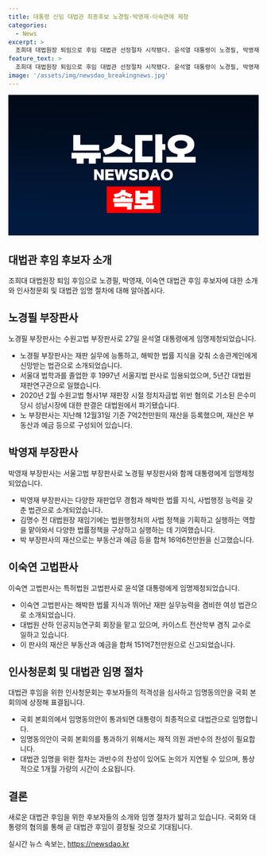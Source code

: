 ```yaml
---
title: 대통령 신임 대법관 최종후보 노경필·박영재·이숙연에 제청
categories:
  - News
excerpt: >
  조희대 대법원장 퇴임으로 후임 대법관 선정절차 시작됐다. 윤석열 대통령이 노경필, 박영재, 이숙연 판사를 임명제청했고, 대법원은 후보들을 법률 지식과 판단 능력, 사법부 독립에 대한 확고한 신념, 사회적 약자와 소수자 보호 의지 등을 갖춘 인재로 소개. 후보들은 소송관계인의 신망을 받는 법관으로 소개됐는데, 노 경필, 박영재, 이숙연 판사의 전문성, 경험, 재산 등이 이야기된다. 
feature_text: >
  조희대 대법원장 퇴임으로 후임 대법관 선정절차 시작됐다. 윤석열 대통령이 노경필, 박영재, 이숙연 판사를 임명제청했고, 대법원은 후보들을 법률 지식과 판단 능력, 사법부 독립에 대한 확고한 신념, 사회적 약자와 소수자 보호 의지 등을 갖춘 인재로 소개. 후보들은 소송관계인의 신망을 받는 법관으로 소개됐는데, 노 경필, 박영재, 이숙연 판사의 전문성, 경험, 재산 등이 이야기된다. 
image: '/assets/img/newsdao_breakingnews.jpg'
---
```


<p><img src="/assets/img/newsdao_breakingnews.jpg" alt="koreaapp 속보" /></p>

<h2 data-ke-size="size26">대법관 후임 후보자 소개</h2>

<p data-ke-size="size16">조희대 대법원장 퇴임 후임으로 노경필, 박영재, 이숙연 대법관 후임 후보자에 대한 소개와 인사청문회 및 대법관 임명 절차에 대해 알아봅시다.</p>

<h2 data-ke-size="size23">노경필 부장판사</h2>

<p data-ke-size="size16">노경필 부장판사는 수원고법 부장판사로 27일 윤석열 대통령에게 임명제청되었습니다.</p>

<ul>
  <li>노경필 부장판사는 재판 실무에 능통하고, 해박한 법률 지식을 갖춰 소송관계인에게 신망받는 법관으로 소개되었습니다.</li>
  <li>서울대 법학과를 졸업한 후 1997년 서울지법 판사로 임용되었으며, 5년간 대법원 재판연구관으로 일했습니다.</li>
  <li>2020년 2월 수원고법 형사1부 재판장 시절 정치자금법 위반 혐의로 기소된 은수미 당시 성남시장에 대한 판결은 대법원에서 파기됐습니다.</li>
  <li>노 부장판사는 지난해 12월31일 기준 7억2천만원의 재산을 등록했으며, 재산은 부동산과 예금 등으로 구성되어 있습니다.</li>
</ul>

<h2 data-ke-size="size23">박영재 부장판사</h2>

<p data-ke-size="size16">박영재 부장판사는 서울고법 부장판사로 노경필 부장판사와 함께 대통령에게 임명제청되었습니다.</p>

<ul>
  <li>박영재 부장판사는 다양한 재판업무 경험과 해박한 법률 지식, 사법행정 능력을 갖춘 법관으로 소개되었습니다.</li>
  <li>김명수 전 대법원장 재임기에는 법원행정처의 사법 정책을 기획하고 실행하는 역할을 맡아와서 다양한 법률정책을 구상하고 실행하는 데 기여했습니다.</li>
  <li>박 부장판사의 재산으로는 부동산과 예금 등을 합쳐 16억6천만원을 신고했습니다.</li>
</ul>

<h2 data-ke-size="size23">이숙연 고법판사</h2>

<p data-ke-size="size16">이숙연 고법판사는 특허법원 고법판사로 윤석열 대통령에게 임명제청되었습니다.</p>

<ul>
  <li>이숙연 고법판사는 해박한 법률 지식과 뛰어난 재판 실무능력을 겸비한 여성 법관으로 소개되었습니다.</li>
  <li>대법원 산하 인공지능연구회 회장을 맡고 있으며, 카이스트 전산학부 겸직 교수로 일하고 있습니다.</li>
  <li>이 판사의 재산은 부동산과 예금을 합쳐 151억7천만원으로 신고되었습니다.</li>
</ul>

<h2 data-ke-size="size23">인사청문회 및 대법관 임명 절차</h2>

<p data-ke-size="size16">대법관 후임을 위한 인사청문회는 후보자들의 적격성을 심사하고 임명동의안을 국회 본회의에 상정해 표결됩니다.</p>

<ul>
  <li>국회 본회의에서 임명동의안이 통과되면 대통령이 최종적으로 대법관으로 임명합니다.</li>
  <li>임명동의안이 국회 본회의를 통과하기 위해서는 재적 의원 과반수의 찬성이 필요합니다.</li>
  <li>대법관 임명을 위한 절차는 과반수의 찬성이 있어도 논의가 지연될 수 있으며, 통상적으로 1개월 가량의 시간이 소요됩니다.</li>
</ul>

<h2 data-ke-size="size23">결론</h2>

<p data-ke-size="size16">새로운 대법관 후임을 위한 후보자들의 소개와 임명 절차가 밟히고 있습니다. 국회와 대통령의 협의를 통해 곧 대법관 후임이 결정될 것으로 기대됩니다.</p>
실시간 뉴스 속보는, <a href="https://newsdao.kr" rel="dofollow">https://newsdao.kr</a>


